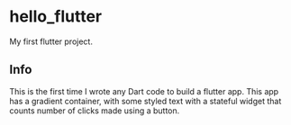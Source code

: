 # hello_flutter

My first flutter project.

## Info

This is the first time I wrote any Dart code to build a flutter app.
This app has a gradient container, with some styled text with a stateful widget that counts number of clicks made using a button.
